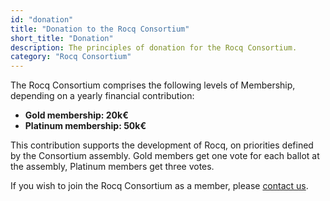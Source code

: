 ```yaml
---
id: "donation"
title: "Donation to the Rocq Consortium"
short_title: "Donation"
description: The principles of donation for the Rocq Consortium.
category: "Rocq Consortium"
---
```


The Rocq Consortium comprises the following levels of Membership, depending on a yearly financial contribution:

- **Gold membership: 20k€**
- **Platinum membership: 50k€**

This contribution supports the development of Rocq, on priorities defined by the Consortium assembly. 
Gold members get one vote for each ballot at the assembly, Platinum members get three votes.

If you wish to join the Rocq Consortium as a member, please [contact us](mailto:coq-consortium-contact@inria.fr).
